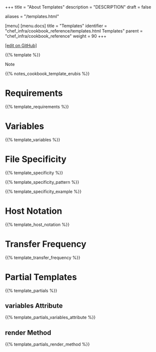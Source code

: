 +++
title = "About Templates"
description = "DESCRIPTION"
draft = false

aliases = "/templates.html"

[menu]
  [menu.docs]
    title = "Templates"
    identifier = "chef_infra/cookbook_reference/templates.html Templates"
    parent = "chef_infra/cookbook_reference"
    weight = 90
+++    

[\[edit on
GitHub\]](https://github.com/chef/chef-web-docs/blob/master/chef_master/source/templates.rst)

{{% template %}}

<div class="note" markdown="1">

<div class="admonition-title" markdown="1">

Note

</div>

{{% notes_cookbook_template_erubis %}}

</div>

Requirements
============

{{% template_requirements %}}

Variables
=========

{{% template_variables %}}

File Specificity
================

{{% template_specificity %}}

{{% template_specificity_pattern %}}

{{% template_specificity_example %}}

Host Notation
=============

{{% template_host_notation %}}

Transfer Frequency
==================

{{% template_transfer_frequency %}}

Partial Templates
=================

{{% template_partials %}}

variables Attribute
-------------------

{{% template_partials_variables_attribute %}}

render Method
-------------

{{% template_partials_render_method %}}
